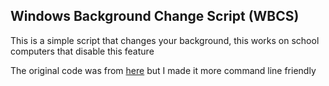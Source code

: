 ## Windows Background Change Script (WBCS)
This is a simple script that changes your background, this works on school computers that disable this feature

The original code was from [here](https://superuser.com/a/1624831) but I made it more command line friendly
